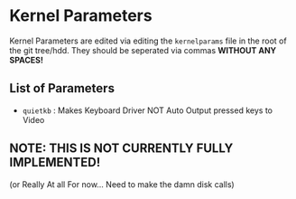 # Kernel Parameters

Kernel Parameters are edited via editing the `kernelparams` file in the root of the git tree/hdd.
They should be seperated via commas **WITHOUT ANY SPACES!**

## List of Parameters

- `quietkb` : Makes Keyboard Driver NOT Auto Output pressed keys to Video

## NOTE: THIS IS NOT CURRENTLY FULLY IMPLEMENTED! 
(or Really At all For now... Need to make the damn disk calls)